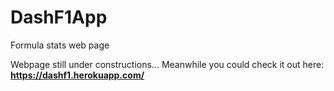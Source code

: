 # DashF1App
Formula stats web page 

Webpage still under constructions... 
Meanwhile you could check it out here: **https://dashf1.herokuapp.com/**
